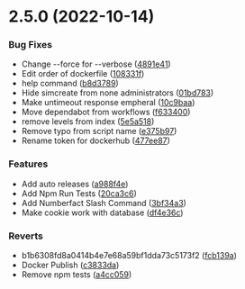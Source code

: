 # 2.5.0 (2022-10-14)

### Bug Fixes

- Change --force for --verbose ([4891e41](https://github.com/muditmahajan21/Clarence-Bot/commit/4891e4172d233b3b65139d86af7aeca0306f4eb6))
- Edit order of dockerfile ([108331f](https://github.com/muditmahajan21/Clarence-Bot/commit/108331fc0072284eaa6ed286b0295dd5e01c33ec))
- help command ([b8d3789](https://github.com/muditmahajan21/Clarence-Bot/commit/b8d37898447f8d95f4d49c7ebe9cc1696373c94c))
- Hide simcreate from none administrators ([01bd783](https://github.com/muditmahajan21/Clarence-Bot/commit/01bd78392e0c447ffc925b3341a4e4f6dce27b01))
- Make untimeout response empheral ([10c9baa](https://github.com/muditmahajan21/Clarence-Bot/commit/10c9baa743c7c2cf685d92bcae638de804320193))
- Move dependabot from workflows ([f633400](https://github.com/muditmahajan21/Clarence-Bot/commit/f633400c91115b59dd73b936c9e832cb042efb78))
- remove levels from index ([5e5a518](https://github.com/muditmahajan21/Clarence-Bot/commit/5e5a5182a477bda9686341647d95054c7afbe194))
- Remove typo from script name ([e375b97](https://github.com/muditmahajan21/Clarence-Bot/commit/e375b97b84a979d0cedfedae824b34f575991086))
- Rename token for dockerhub ([477ee87](https://github.com/muditmahajan21/Clarence-Bot/commit/477ee878daec537d0f88b7db16cde2dfaebdd8a8))

### Features

- Add auto releases ([a988f4e](https://github.com/muditmahajan21/Clarence-Bot/commit/a988f4e8c6168d48f45af2ca4b9ddcb158543568))
- Add Npm Run Tests ([20ca3c6](https://github.com/muditmahajan21/Clarence-Bot/commit/20ca3c6eea56324715688925219ac30398ca0423))
- Add Numberfact Slash Command ([3bf34a3](https://github.com/muditmahajan21/Clarence-Bot/commit/3bf34a354605bd1159f05fd9f9e84550fffe976b))
- Make cookie work with database ([df4e36c](https://github.com/muditmahajan21/Clarence-Bot/commit/df4e36c4154bec9324f3c792960194d510530cc4))

### Reverts

- b1b6308fd8a0414b4e7e68a59bf1dda73c5173f2 ([fcb139a](https://github.com/muditmahajan21/Clarence-Bot/commit/fcb139a7e105000d9ab4cdb1a2e7c8c2165f3289))
- Docker Publish ([c3833da](https://github.com/muditmahajan21/Clarence-Bot/commit/c3833da0ee6412f58ec6422e92f923ed71f4ce12))
- Remove npm tests ([a4cc059](https://github.com/muditmahajan21/Clarence-Bot/commit/a4cc059acd0fbc7308d8d77c036112f45e7b1c82))
